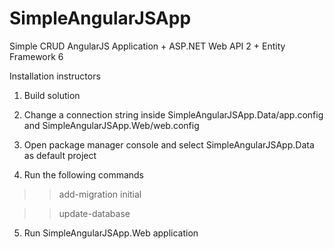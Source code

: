 # SimpleAngularJSApp
Simple CRUD AngularJS Application + ASP.NET Web API 2 + Entity Framework 6

Installation instructors

1. Build solution

2. Change a connection string inside SimpleAngularJSApp.Data/app.config and SimpleAngularJSApp.Web/web.config

3. Open package manager console and select SimpleAngularJSApp.Data as default project

4. Run the following commands
  >> add-migration initial

  >> update-database

5. Run SimpleAngularJSApp.Web application
